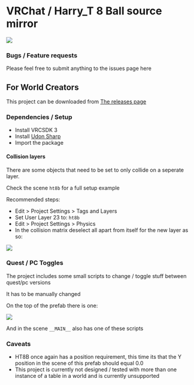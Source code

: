 # VRChat / Harry_T 8 Ball source mirror

![](https://i.imgur.com/3cHrbf1.jpg)

### Bugs / Feature requests
Please feel free to submit anything to the issues page here

## For World Creators
This project can be downloaded from [The releases page](https://github.com/Terri00/vrc8ball/releases)

### Dependencies / Setup
- Install VRCSDK 3
- Install [Udon Sharp](https://github.com/MerlinVR/UdonSharp)
- Import the package

#### Collision layers
There are some objects that need to be set to only collide on a seperate layer.

Check the scene `ht8b` for a full setup example

Recommended steps:
- Edit > Project Settings > Tags and Layers
- Set User Layer 23 to: `ht8b`
- Edit > Project Settings > Physics
- In the collision matrix deselect all apart from itself for the new layer as so:

![](https://i.imgur.com/jhku3V2.png)

### Quest / PC Toggles
The project includes some small scripts to change / toggle stuff between quest/pc versions

It has to be manually changed


On the top of the prefab there is one:

![](https://i.imgur.com/HPtMBiH.png)

And in the scene `__MAIN__` also has one of these scripts

### Caveats
- HT8B once again has a position requirement, this time its that the Y position in the scene of this prefab should equal 0.0 
- This project is currently not designed / tested with more than one instance of a table in a world and is currently unsupported
